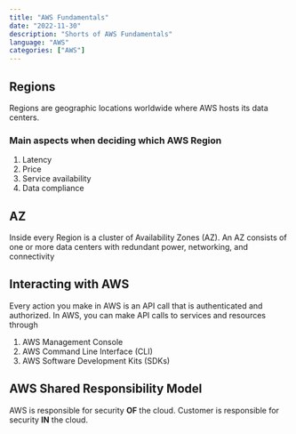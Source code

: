 ```yaml
---
title: "AWS Fundamentals"
date: "2022-11-30"
description: "Shorts of AWS Fundamentals"
language: "AWS"
categories: ["AWS"]
---
```


## Regions

Regions are geographic locations worldwide where AWS hosts its data centers.

### Main aspects when deciding which AWS Region

1. Latency
2. Price
3. Service availability
4. Data compliance

## AZ

Inside every Region is a cluster of Availability Zones (AZ). An AZ consists of one or more data centers with redundant power, networking, and connectivity

## Interacting with AWS

Every action you make in AWS is an API call that is authenticated and authorized. In AWS, you can make API calls to services and resources through

1. AWS Management Console
2. AWS Command Line Interface (CLI)
3. AWS Software Development Kits (SDKs)

## AWS Shared Responsibility Model

AWS is responsible for security **OF** the cloud.
Customer is responsible for security **IN** the cloud.
